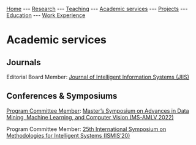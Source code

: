 [Home](README.md)
--- [Research](research.md) 
--- [Teaching](teaching.md) 
--- [Academic services](academic_services.md) 
--- [Projects](projects.md) 
--- [Education](education.md)
--- [Work Experience](work.md)

# Academic services

## Journals

Editorial Board Member: [Journal of Intelligent Information Systems (JIIS)](https://www.springer.com/journal/10844/editors) 

## Conferences & Symposiums

[Program Committee Member](https://apps.ucu.edu.ua/en/ms-amlv-2022/program-committee/):	[Master’s Symposium on Advances in Data Mining, Machine Learning, and Computer Vision (MS-AMLV 2022)](https://apps.ucu.edu.ua/en/ms-amlv-2022/)

Program Committee Member:	[25th International Symposium on Methodologies for Intelligent Systems (ISMIS’20)](https://ismis.ist.tugraz.at/commitees-sponsors/) 


